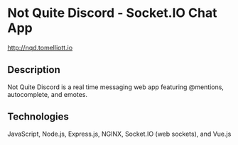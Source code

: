 # Not Quite Discord - Socket.IO Chat App

http://nqd.tomelliott.io

## Description
Not Quite Discord is a real time messaging web app featuring @mentions, autocomplete, and emotes.

## Technologies
JavaScript, Node.js, Express.js, NGINX, Socket.IO (web sockets), and Vue.js
